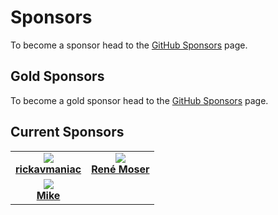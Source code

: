 # Sponsors

To become a sponsor head to the [GitHub Sponsors](https://github.com/sponsors/MasoniteFramework) page.

## Gold Sponsors

To become a gold sponsor head to the [GitHub Sponsors](https://github.com/sponsors/MasoniteFramework) page.

## Current Sponsors

|  |  |
| :-----------: | :-----------: |
| <div><img src="https://avatars.githubusercontent.com/u/65045079?s=460&u=dd02168e9adb79ed9d18b9dcf6d787f17b7d7bc8&v=4"></div> <div> <a href="https://github.com/resmo"><b>rickavmaniac</b></a></div> | <div><img src="https://avatars.githubusercontent.com/u/23809?s=460&u=cbe03c9202707a14ba43e4e94898b208bbeb693d&v=4"></div> <div> <a href="https://github.com/resmo"><b>René Moser</b></a></div> |
| <div><img src="https://avatars.githubusercontent.com/u/3219890?s=460&v=4"></div> <div> <a href="https://github.com/mkeneqa"><b>Mike</b></a></div> |  |
 




